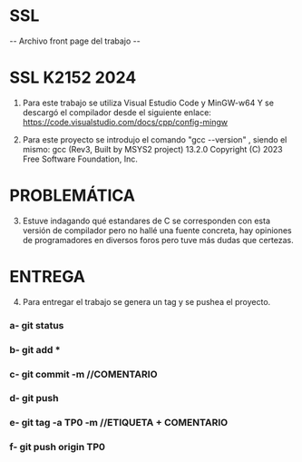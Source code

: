 # SSL
-- Archivo front page del trabajo --
# SSL K2152 2024

1) Para este trabajo se utiliza Visual Estudio Code y MinGW-w64
Y se descargó el compilador desde el siguiente enlace: 
https://code.visualstudio.com/docs/cpp/config-mingw

2) Para este proyecto se introdujo el comando "gcc --version" , siendo el mismo: 
gcc (Rev3, Built by MSYS2 project) 13.2.0
Copyright (C) 2023 Free Software Foundation, Inc.

# PROBLEMÁTICA

3) Estuve indagando qué estandares de C se corresponden con esta versión de compilador pero no hallé una fuente concreta, hay opiniones de programadores en diversos foros pero tuve más dudas que certezas.

# ENTREGA

4) Para entregar el trabajo se genera un tag y se pushea el proyecto.
### a- git status 
### b- git add *
### c- git commit -m //COMENTARIO
### d- git push
### e- git tag -a TP0 -m //ETIQUETA + COMENTARIO
### f- git push origin TP0 

